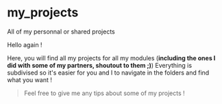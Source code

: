 # my_projects
All of my personnal or shared projects

Hello again !

Here, you will find all my projects for all my modules (**including the ones I did with some of my partners, shoutout to them ;)**)
Everything is subdivised so it's easier for you and I to navigate in the folders and find what you want !
>Feel free to give me any tips about some of my projects !
